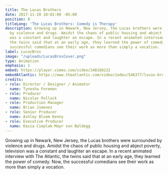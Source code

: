 ```yaml
---
title: The Lucas Brothers
date: 2017-11-20 10:02:00 -05:00
position: 8
titleLong: 'The Lucas Brothers: Comedy is Therapy'
description: Growing up in Newark, New Jersey, the Lucas brothers were surrounded
  by violence and drugs. Amidst the chaos of public housing and abject poverty, television
  was a constant and laughter an escape. In a recent animated interview with The Atlantic,
  the twins said that at an early age, they learned the power of comedy. Now, the
  successful comedians see their work as more than simply a vocation.
label: LucasBros
image: "/uploads/LucasBrosCover.png"
type: Animation
emphasis: 1
embed: https://player.vimeo.com/video/248168222
embedAtlantic: https://www.theatlantic.com/video/index/546377/lucas-brothers-comedy-therapy/
credits:
- role: Director / Designer / Animator
  name: Tynesha Foreman
- role: Producer
  name: Nicolas Pollock
- role: Production Manager
  name: Brian Jimenez
- role: Senior Producer
  name: Ashley Bloom Kenny
- role: Executive Producer
  name: Kasia Cieplak-Mayr von Baldegg
---
```


Growing up in Newark, New Jersey, the Lucas brothers were surrounded by violence and drugs. Amidst the chaos of public housing and abject poverty, television was a constant and laughter an escape. In a recent animated interview with The Atlantic, the twins said that at an early age, they learned the power of comedy. Now, the successful comedians see their work as more than simply a vocation.